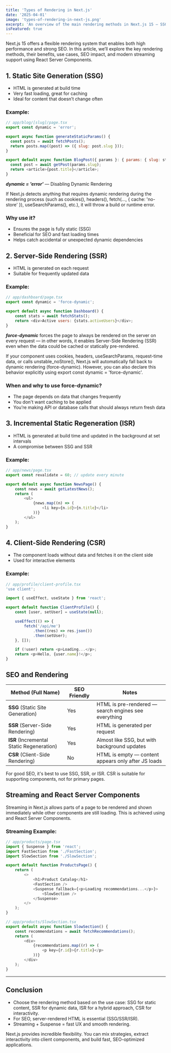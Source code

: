 ```yaml
---
title: 'Types of Rendering in Next.js'
date: '2025-04-01'
image: 'types-of-rendering-in-next-js.png'
excerpt: 'An overview of the main rendering methods in Next.js 15 — SSG, SSR, ISR, and CSR — with examples, their SEO impact, and streaming capabilities using React Server Components.'
isFeatured: true
---
```


Next.js 15 offers a flexible rendering system that enables both high performance and strong SEO. In this article, we’ll explore the key rendering methods, their benefits, use cases, SEO impact, and modern streaming support using React Server Components.



## 1. Static Site Generation (SSG)

- HTML is generated at build time
- Very fast loading, great for caching
- Ideal for content that doesn’t change often

### Example:

```js
// app/blog/[slug]/page.tsx
export const dynamic = 'error';

export async function generateStaticParams() {
  const posts = await fetchPosts();
  return posts.map((post) => ({ slug: post.slug }));
}

export default async function BlogPost({ params }: { params: { slug: string } }) {
  const post = await getPost(params.slug);
  return <article>{post.title}</article>;
}
```

**_dynamic = 'error'_** — Disabling Dynamic Rendering

If Next.js detects anything that requires dynamic rendering during the rendering process (such as cookies(), headers(), fetch(..., { cache: 'no-store' }), useSearchParams(), etc.), it will throw a build or runtime error.

### Why use it?

- Ensures the page is fully static (SSG)
- Beneficial for SEO and fast loading times
- Helps catch accidental or unexpected dynamic dependencies



## 2. Server-Side Rendering (SSR)

- HTML is generated on each request
- Suitable for frequently updated data

### Example:

```js
// app/dashboard/page.tsx
export const dynamic = 'force-dynamic';

export default async function Dashboard() {
    const stats = await fetchStats();
    return <div>Active users: {stats.activeUsers}</div>;
}
```

**_force-dynamic_** forces the page to always be rendered on the server on every request — in other words, it enables Server-Side Rendering (SSR) even when the data could be cached or statically pre-rendered.

If your component uses cookies, headers, useSearchParams, request-time data, or calls unstable_noStore(), Next.js will automatically fall back to dynamic rendering (force-dynamic). However, you can also declare this behavior explicitly using export const dynamic = 'force-dynamic'.

### When and why to use force-dynamic?

- The page depends on data that changes frequently
- You don't want caching to be applied
- You’re making API or database calls that should always return fresh data



## 3. Incremental Static Regeneration (ISR)

- HTML is generated at build time and updated in the background at set intervals
- A compromise between SSG and SSR

### Example:

```js
// app/news/page.tsx
export const revalidate = 60; // update every minute

export default async function NewsPage() {
    const news = await getLatestNews();
    return (
        <ul>
            {news.map((n) => (
                <li key={n.id}>{n.title}</li>
            ))}
        </ul>
    );
}
```



## 4. Client-Side Rendering (CSR)

- The component loads without data and fetches it on the client side
- Used for interactive elements

### Example:

```js
// app/profile/client-profile.tsx
'use client';

import { useEffect, useState } from 'react';

export default function ClientProfile() {
    const [user, setUser] = useState(null);

    useEffect(() => {
        fetch('/api/me')
            .then((res) => res.json())
            .then(setUser);
    }, []);

    if (!user) return <p>Loading...</p>;
    return <p>Hello, {user.name}!</p>;
}
```



## SEO and Rendering

| Method (Full Name)                        | SEO Friendly | Notes                                                |
| ----------------------------------------- | ------------ | ---------------------------------------------------- |
| **SSG** (Static Site Generation)          | Yes          | HTML is pre-rendered — search engines see everything |
| **SSR** (Server-Side Rendering)           | Yes          | HTML is generated per request                        |
| **ISR** (Incremental Static Regeneration) | Yes          | Almost like SSG, but with background updates         |
| **CSR** (Client-Side Rendering)           | No           | HTML is empty — content appears only after JS loads  |

For good SEO, it's best to use SSG, SSR, or ISR. CSR is suitable for supporting components, not for primary pages.



## Streaming and React Server Components

Streaming in Next.js allows parts of a page to be rendered and shown immediately while other components are still loading. This is achieved using _<Suspense>_ and React Server Components.

### Streaming Example:

```js
// app/products/page.tsx
import { Suspense } from 'react';
import FastSection from './FastSection';
import SlowSection from './SlowSection';

export default function ProductsPage() {
    return (
        <>
            <h1>Product Catalog</h1>
            <FastSection />
            <Suspense fallback={<p>Loading recommendations...</p>}>
                <SlowSection />
            </Suspense>
        </>
    );
}
```

```js
// app/products/SlowSection.tsx
export default async function SlowSection() {
    const recommendations = await fetchRecommendations();
    return (
        <div>
            {recommendations.map((r) => (
                <p key={r.id}>{r.title}</p>
            ))}
        </div>
    );
}
```

---

## Conclusion

- Choose the rendering method based on the use case: SSG for static content, SSR for dynamic data, ISR for a hybrid approach, CSR for interactivity.
- For SEO, server-rendered HTML is essential (SSG/SSR/ISR).
- Streaming + Suspense = fast UX and smooth rendering.

Next.js provides incredible flexibility. You can mix strategies, extract interactivity into client components, and build fast, SEO-optimized applications.
